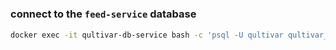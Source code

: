 #
### connect to the `feed-service` database
```bash
docker exec -it qultivar-db-service bash -c 'psql -U qultivar qultivar_feed_service'
```
